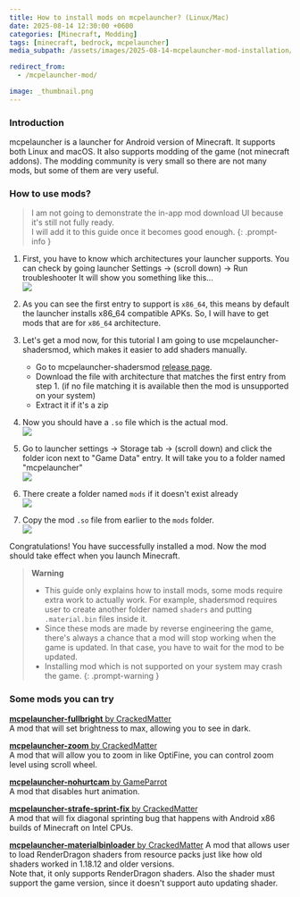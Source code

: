 ```yaml
---
title: How to install mods on mcpelauncher? (Linux/Mac)
date: 2025-08-14 12:30:00 +0600
categories: [Minecraft, Modding]
tags: [minecraft, bedrock, mcpelauncher]
media_subpath: /assets/images/2025-08-14-mcpelauncher-mod-installation/

redirect_from:
  - /mcpelauncher-mod/

image: _thumbnail.png
---
```



### Introduction
mcpelauncher is a launcher for Android version of Minecraft. It supports both Linux and macOS. It also supports modding of the game (not minecraft addons). The modding community is very small so there are not many mods, but some of them are very useful.

### How to use mods?
> I am not going to demonstrate the in-app mod download UI because it's still not fully ready.  
> I will add it to this guide once it becomes good enough.
{: .prompt-info }

1. First, you have to know which architectures your launcher supports.
   You can check by going launcher Settings -> (scroll down) -> Run troubleshooter
   It will show you something like this...  
   ![](run_troubleshooter.png)

2. As you can see the first entry to support is `x86_64`, this means by default the launcher installs x86_64 compatible APKs.
   So, I will have to get mods that are for `x86_64` architecture.

3. Let's get a mod now, for this tutorial I am going to use mcpelauncher-shadersmod, which makes it easier to add shaders manually.

   - Go to mcpelauncher-shadersmod [release page](https://github.com/GameParrot/mcpelauncher-shadersmod/releases/latest).
   - Download the file with architecture that matches the first entry from step 1. (if no file matching it is available then the mod is unsupported on your system)
   - Extract it if it's a zip

4. Now you should have a `.so` file which is the actual mod.  
![](mod_file.png)

5. Go to launcher settings -> Storage tab -> (scroll down) and click the folder icon next to "Game Data" entry.
   It will take you to a folder named "mcpelauncher"  
![](opening_gameroot.png)

6. There create a folder named `mods` if it doesn't exist already  
![](folder_creation.png)

7. Copy the mod `.so` file from earlier to the `mods` folder.  
![](mod_copy.png)

Congratulations! You have successfully installed a mod. Now the mod should take effect when you launch Minecraft.

> **Warning**  
> - This guide only explains how to install mods, some mods require extra work to actually work.
>   For example, shadersmod requires user to create another folder named `shaders` and putting `.material.bin` files inside it.
> - Since these mods are made by reverse engineering the game, there's always a chance that a mod will stop working when the game is updated.
>   In that case, you have to wait for the mod to be updated.
> - Installing mod which is not supported on your system may crash the game.
{: .prompt-warning }


### Some mods you can try
[**mcpelauncher-fullbright** by CrackedMatter](https://github.com/CrackedMatter/mcpelauncher-fullbright/)  
A mod that will set brightness to max, allowing you to see in dark.

[**mcpelauncher-zoom** by CrackedMatter](https://github.com/CrackedMatter/mcpelauncher-zoom)  
A mod that will allow you to zoom in like OptiFine, you can control zoom level using scroll wheel.

[**mcpelauncher-nohurtcam** by GameParrot](https://github.com/GameParrot/mcpelauncher-nohurtcam)  
A mod that disables hurt animation.

[**mcpelauncher-strafe-sprint-fix** by CrackedMatter](https://github.com/CrackedMatter/mcpelauncher-strafe-sprint-fix/)  
A mod that will fix diagonal sprinting bug that happens with Android x86 builds of Minecraft on Intel CPUs.  

[**mcpelauncher-materialbinloader** by CrackedMatter](https://github.com/CrackedMatter/mcpelauncher-materialbinloader)
A mod that allows user to load RenderDragon shaders from resource packs just like how old shaders worked in 1.18.12 and older versions.  
Note that, it only supports RenderDragon shaders. Also the shader must support the game version, since it doesn't support auto updating shader.